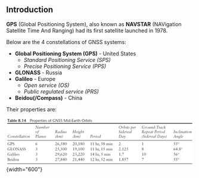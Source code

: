 ## Introduction

**GPS** (Global Positioning System), also known as **NAVSTAR** (NAVigation Satellite Time And Ranging) had its first satellite launched in 1978.

Below are the 4 constellations of GNSS systems:

* **Global Positioning System (GPS)** \- United States
  * *Standard Positioning Service (SPS)*
  * *Precise Positioning Service (PPS)*
* **GLONASS** \- Russia
* **Galileo** \- Europe
  * *Open service (OS)*
  * *Public regulated service (PRS)*
* **Beidou(/Compass)** \- China

Their properties are:

![Properties of GNSS systems](../../../images/groves/gnss_constellations_properties.png){width="600"}
